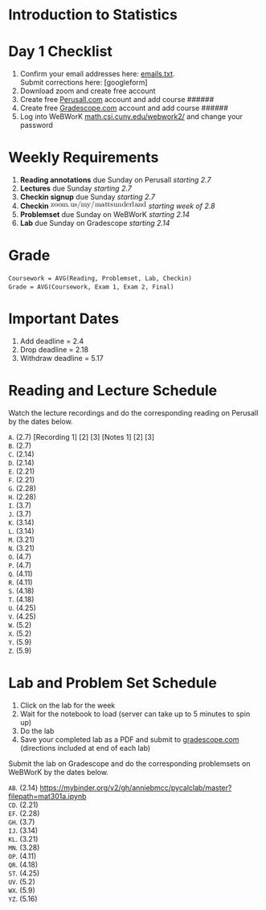 # Introduction to Statistics

# Day 1 Checklist
1. Confirm your email addresses here: [emails.txt](./emails.txt).  
   Submit corrections here: [googleform]
1. Download zoom and create free account
1. Create free [Perusall.com](https://www.perusall.com) account and add course ######
1. Create free [Gradescope.com](https://www.gradescope.com) account and add course ######
1. Log into WeBWorK [math.csi.cuny.edu/webwork2/](https://www.math.csi.cuny.edu/webwork2/) and change your password

# Weekly Requirements
1. **Reading annotations** due Sunday on Perusall _starting 2.7_
1. **Lectures** due Sunday _starting 2.7_
1. **Checkin signup** due Sunday _starting 2.7_
1. **Checkin** ![other](../other.png) _starting week of 2.8_
1. **Problemset** due Sunday on WeBWorK _starting 2.14_
1. **Lab** due Sunday on Gradescope _starting 2.14_

# Grade
`Coursework = AVG(Reading, Problemset, Lab, Checkin)`  
`Grade = AVG(Coursework, Exam 1, Exam 2, Final)`

# Important Dates
1. Add deadline = 2.4
1. Drop deadline = 2.18
1. Withdraw deadline = 5.17

# Reading and Lecture Schedule
Watch the lecture recordings 
and do the corresponding reading on Perusall
by the dates below.

`A`. (2.7) [Recording 1] [2] [3] [Notes 1] [2] [3]  
`B`. (2.7)  
`C`. (2.14)  
`D`. (2.14)  
`E`. (2.21)  
`F`. (2.21)  
`G`. (2.28)  
`H`. (2.28)  
`I`. (3.7)  
`J`. (3.7)  
`K`. (3.14)  
`L`. (3.14)  
`M`. (3.21)  
`N`. (3.21)  
`O`. (4.7)  
`P`. (4.7)  
`Q`. (4.11)  
`R`. (4.11)  
`S`. (4.18)  
`T`. (4.18)  
`U`. (4.25)  
`V`. (4.25)  
`W`. (5.2)  
`X`. (5.2)  
`Y`. (5.9)  
`Z`. (5.9)  

# Lab and Problem Set Schedule
1. Click on the lab for the week
1. Wait for the notebook to load
(server can take up to 5 minutes to spin up)
1. Do the lab
1. Save your completed lab as a PDF
and submit to [gradescope.com](https://www.gradescope.com)
(directions included at end of each lab)

Submit the lab on Gradescope
and do the corresponding problemsets on WeBWorK
by the dates below.

`AB`. (2.14) https://mybinder.org/v2/gh/anniebmcc/pycalclab/master?filepath=mat301a.ipynb  
`CD`. (2.21)  
`EF`. (2.28)  
`GH`. (3.7)  
`IJ`. (3.14)  
`KL`. (3.21)  
`MN`. (3.28)  
`OP`. (4.11)  
`QR`. (4.18)  
`ST`. (4.25)  
`UV`. (5.2)  
`WX`. (5.9)  
`YZ`. (5.16)  
